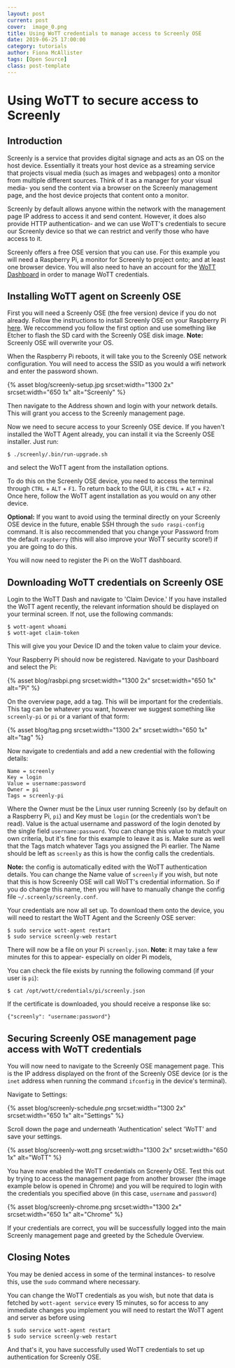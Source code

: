```yaml
---
layout: post
current: post
cover:  image_0.png
title: Using WoTT credentials to manage access to Screenly OSE 
date: 2019-06-25 17:00:00
category: tutorials
author: Fiona McAllister
tags: [Open Source]
class: post-template
---
```


# Using WoTT to secure access to Screenly

## Introduction

Screenly is a service that provides digital signage and acts as an OS on the host device. Essentially it treats your host device as a streaming service that projects visual media (such as images and webpages) onto a monitor from multiple different sources. Think of it as a manager for your visual media- you send the content via a browser on the Screenly management page, and the host device projects that content onto a monitor.

Screenly by default allows anyone within the network with the management page IP address to access it and send content. However, it does also provide HTTP authentication- and we can use WoTT's credentials to secure our Screenly device so that we can restrict and verify those who have access to it. 

Screenly offers a free OSE version that you can use. For this example you will need a Raspberry Pi, a monitor for Screenly to project onto; and at least one browser device. You will also need to have an account for the [WoTT Dashboard](https://dash.wott.io) in order to manage WoTT credentials.

## Installing WoTT agent on Screenly OSE

First you will need a Screenly OSE (the free version) device if you do not already.
Follow the instructions to install Screenly OSE on your Raspberry Pi [here](https://www.screenly.io/ose/). We reccommend you follow the first option and use something like Etcher to flash the SD card with the Screenly OSE disk image. 
**Note:** Screenly OSE will overwrite your OS.

When the Raspberry Pi reboots, it will take you to the Screenly OSE network configuration. You will need to access the SSID as you would a wifi network and enter the password shown. 

{% asset blog/screenly-setup.jpg srcset:width="1300 2x" srcset:width="650 1x" alt="Screenly" %}

Then navigate to the Address shown and login with your network details. This will grant you access to the Screenly management page. 

Now we need to secure access to your Screenly OSE device. If you haven't installed the WoTT Agent already, you can install it via the Screenly OSE installer. Just run:

```
$ ./screenly/.bin/run-upgrade.sh
```
and select the WoTT agent from the installation options.

To do this on the Screenly OSE device, you need to access the terminal through `CTRL` + `ALT` + `F1`. To return back to the GUI, it is `CTRL` + `ALT` + `F2`. 
Once here, follow the WoTT agent installation as you would on any other device. 

**Optional:** If you want to avoid using the terminal directly on your Screenly OSE device in the future, enable SSH through the `sudo raspi-config` command. It is also reccommended that you change your Password from the default `raspberry` (this will also improve your WoTT security score!) if you are going to do this.

You will now need to register the Pi on the WoTT dashboard. 


## Downloading WoTT credentials on Screenly OSE

Login to the WoTT Dash and navigate to 'Claim Device.' If you have installed the WoTT agent recently, the relevant information should be displayed on your terminal screen. If not, use the following commands:

``` 
$ wott-agent whoami
$ wott-aget claim-token
```

This will give you your Device ID and the token value to claim your device. 

Your Raspberry Pi should now be registered. Navigate to your Dashboard and select the Pi:

{% asset blog/rasbpi.png srcset:width="1300 2x" srcset:width="650 1x" alt="Pi" %}

On the overview page, add a tag. This will be important for the credentials. This tag can be whatever you want, however we suggest something like `screenly-pi` or `pi` or a variant of that form:

{% asset blog/tag.png srcset:width="1300 2x" srcset:width="650 1x" alt="tag" %}

Now navigate to credentials and add a new credential with the following details:

```
Name = screenly
Key = login
Value = username:password
Owner = pi
Tags = screenly-pi
```
Where the Owner must be the Linux user running Screenly (so by default on a Raspberry Pi, `pi`) and Key must be `login` (or the credentials won't be read). Value is the actual username and password of the login denoted by the single field `username:password`. You can change this value to match your own criteria, but it's fine for this example to leave it as is. Make sure as well that the Tags match whatever Tags you assigned the Pi earlier. The Name should be left as `screenly` as this is how the config calls the credentials.

**Note:** the config is automatically edited with the WoTT authentication details. You can change the Name value of `screenly` if you wish, but note that this is how Screenly OSE will call WoTT's credential information. So if you do change this name, then you will have to manually change the config file `~/.screenly/screenly.conf`. 

Your credentials are now all set up. To download them onto the device, you will need to restart the WoTT Agent and the Screenly OSE server:

```
$ sudo service wott-agent restart
$ sudo service screenly-web restart
```

There will now be a file on your Pi `screenly.json`. 
**Note:** it may take a few minutes for this to appear- especially on older Pi models,

You can check the file exists by running the following command (if your user is `pi`): 

``` 
$ cat /opt/wott/credentials/pi/screenly.json
```

If the certificate is downloaded, you should receive a response like so:

```
{"screenly": "username:password"}
```

## Securing Screenly OSE management page access with WoTT credentials

You will now need to navigate to the Screenly OSE management page. This is the IP address displayed on the front of the Screenly OSE device (or is the `inet` address when running the command `ifconfig` in the device's terminal). 

Navigate to Settings:

{% asset blog/screenly-schedule.png srcset:width="1300 2x" srcset:width="650 1x" alt="Settings" %}

Scroll down the page and underneath 'Authentication' select 'WoTT' and save your settings.

{% asset blog/screenly-wott.png srcset:width="1300 2x" srcset:width="650 1x" alt="WoTT" %}

You have now enabled the WoTT credentials on Screenly OSE. Test this out by trying to access the management page from another browser (the image example below is opened in Chrome) and you will be required to login with the credentials you specified above (in this case, `username` and `password`)

{% asset blog/screenly-chrome.png srcset:width="1300 2x" srcset:width="650 1x" alt="Chrome" %}

If your credentials are correct, you will be successfully logged into the main Screenly management page and greeted by the Schedule Overview. 

## Closing Notes

You may be denied access in some of the terminal instances- to resolve this, use the `sudo` command where necessary. 

You can change the WoTT credentials as you wish, but note that data is fetched by `wott-agent service` every 15 minutes, so for access to any immediate changes you implement you will need to restart the WoTT agent and server as before using

``` 
$ sudo service wott-agent restart
$ sudo service screenly-web restart
```
And that's it, you have successfully used WoTT credentials to set up authentication for Screenly OSE.